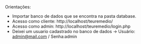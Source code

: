 Orientações: 
- Importar banco de dados que se encontra na pasta database. 
- Acesso como cliente: http://localhost/teuremedio/ 
- Acesso como admin: http://localhost/teuremedio/login.php 
- Deixei um usuario cadastrado no banco de dados -> Usuário: admin@mail.com / Senha:admin
